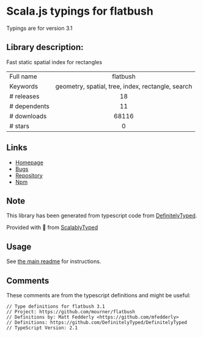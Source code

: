 
# Scala.js typings for flatbush

Typings are for version 3.1

## Library description:
Fast static spatial index for rectangles

|                    |                 |
| ------------------ | :-------------: |
| Full name          | flatbush |
| Keywords           | geometry, spatial, tree, index, rectangle, search |
| # releases         | 18 |
| # dependents       | 11 |
| # downloads        | 68116 |
| # stars            | 0 |

## Links
- [Homepage](https://github.com/mourner/flatbush#readme)
- [Bugs](https://github.com/mourner/flatbush/issues)
- [Repository](https://github.com/mourner/flatbush)
- [Npm](https://www.npmjs.com/package/flatbush)
    


## Note
This library has been generated from typescript code from [DefinitelyTyped](https://definitelytyped.org).

Provided with :purple_heart: from [ScalablyTyped](https://github.com/oyvindberg/ScalablyTyped)

## Usage
See [the main readme](../../readme.md) for instructions.

## Comments

These comments are from the typescript definitions and might be useful:
```
// Type definitions for flatbush 3.1
// Project: https://github.com/mourner/flatbush
// Definitions by: Matt Fedderly <https://github.com/mfedderly>
// Definitions: https://github.com/DefinitelyTyped/DefinitelyTyped
// TypeScript Version: 2.1

```

